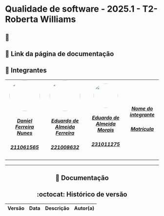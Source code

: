 # Qualidade de software - 2025.1 - T2- Roberta Williams

## :scroll: 

## :paperclip: Link da página de documentação 

## :star2: Integrantes

<center>
<table style="margin-left: auto; margin-right: auto;">
    <tr>
        <td align="center">
            <a href="link do github">
                <img style="border-radius: 50%; width: 100px; heigth: 100px" src="https://github.com/Mach1r0.png" />
                <h5 class="text-center">Daniel Ferreira Nunes</h5>
                <h5 class="text-center">211061565</h5>
            </a>
        </td>
        <td align="center">
            <a href="link do github">
                <img style="border-radius: 50%;  width: 100px; heigth: 100px" src="https://github.com/eduardoferre.png"/>
                <h5 class="text-center">Eduardo de Almeida Ferreira</h5>
                <h5 class="text-center">221008632</h5>
            </a>
        </td><td align="center">
            <a href="link do github">
                <img style="border-radius: 50%;  width: 80px;heigth: 100px" src="https://github.com/Edumorais08.png" />
                <h5 class="text-center">Eduardo de Almeida Morais</h5>
                <h5 class="text-center">231011275</h5>
            </a>
        </td><td align="center">
            <a href="link do github">
                <img style="border-radius: 50%;  width: 150px;heigth: 100px"/>
                <h5 class="text-center">Nome do integrante</h5>
                <h5 class="text-center">Matrícula</h5>
            </a>
 
</table>
 <! -- ## :email: Site -->
<hr/>


## :bookmark_tabs: Documentação 



## :octocat: Histórico de versão 
| Versão | Data | Descrição  |  Autor(a) |
|--------|------|------------|-----------|
